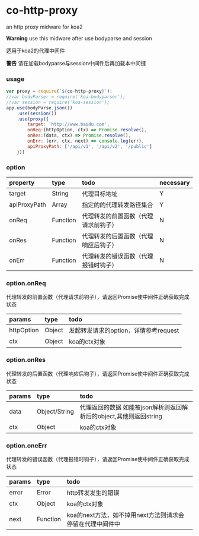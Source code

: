 # co-http-proxy
an http proxy midware for koa2

**Warning** use this midware after use bodyparse and session

适用于koa2的代理中间件

**警告** 请在加载bodyparse与session中间件后再加载本中间键

### usage

```js
var proxy = require(`${co-http-proxy}`);
//var bodyParser = require('koa-bodyparser');
//var session = require('koa-session');
app.use(bodyParse.json())
    .use(session())
    .use(proxy({
    	target: 'http://www.baidu.com',
    	onReq:(httpOption, ctx) => Promise.resolve(),
    	onRes:(data, ctx) => Promise.resolve(),
    	onErr: (err, ctx, next) => console.log(err),
    	apiProxyPath: ['/api/v1', '/api/v2', '/public']
    }))
```

### option

|property|type|todo|necessary|
|:--|:----|:----|:---|
|target|String|代理目标地址|Y
|apiProxyPath|Array|指定的的代理转发路径集合|Y
|onReq|Function|代理转发的前置函数（代理请求前钩子）|N
|onRes|Function|代理转发的后置函数（代理响应后钩子）|N
|onErr|Function|代理转发的错误函数（代理报错时钩子）|N

### option.onReq

代理转发的前置函数（代理请求前钩子），请返回Promise使中间件正确获取完成状态

|params|type|todo|
|:--|:----|:----|
|httpOption|Object|发起转发请求的option，详情参考request|
|ctx|Object|koa的ctx对象|


### option.onRes

代理转发的后置函数（代理响应后钩子），请返回Promise使中间件正确获取完成状态

|params|type|todo|
|:--|:----|:----|
|data|Object/String|代理返回的数据 如能被json解析则返回解析后的object,其他则返回string
|ctx|Object|koa的ctx对象|


### option.oneErr

代理转发的错误函数（代理报错时钩子），请返回Promise使中间件正确获取完成状态

|params|type|todo|
|:--|:----|:----|
|error|Error|http转发发生的错误
|ctx|Object|koa的ctx对象|
|next|Function|koa的next方法，如不掉用next方法则请求会停留在代理中间件中

